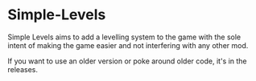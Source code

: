# Simple-Levels
Simple Levels aims to add a levelling system to the game with the sole intent of making the game easier and not interfering with any other mod.

If you want to use an older version or poke around older code, it's in the releases.
